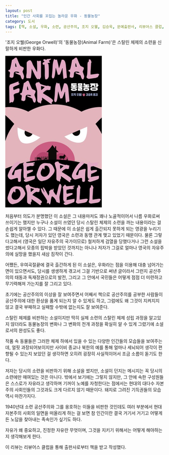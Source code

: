 ```yaml
---
layout: post
title: "인간 사회를 꼬집는 놀라운 우화 - 동물농장"
category: 도서
tags: [책, 소설, 우화, 소련, 공산주의, 조지 오웰, 김승욱, 문예출판사, 리뷰어스 클럽, 서평]
---
```


'조지 오웰(George Orwell)'의
'동물농장(Animal Farm)'은
스탈린 체제의 소련을 신랄하게 비판한 우화다.

![표지](/images/book/animal-farm-book-h480.jpg)

처음부터 의도가 분명했던 이 소설은
그 내용마저도 꽤나 노골적이어서
나름 우화로써 쓰이기는 했지만 누구나 소설이 쓰였던 당시 스탈린 체제의 소련을 까는 내용이라는 걸 손쉽게 알아챌 수 있다.
그 때문에 이 소설은 쉽게 출간되지 못하게 되는 영광을 누리기도 했는데,
당시 저자가 있던 영국은 소련과 동맹 관계 맺고 있었기 때문이다.
물론 그렇다고해서 (영국은 일단 자유주의 국가이므로)
철저하게 검열을 당했다거나 그런 소설을 썼다고해서 모종의 핍박을 받았던 것까지는 아니나
저자가 그걸로 얼마나 영국의 자유주의에 실망을 했을지 새삼 짐작이 간다.

어쨌든, 우여곡절끝에 결국 출간하게 된 이 소설은,
우화라는 점을 이용해 대충 넘어가는 면이 있으면서도,
당시를 생생하게 겪고서 그걸 기반으로 써낸 글이라서 그런지
공산주의의 태동과 독재정권으로의 발전,
그리고 그 안에서 국민들은 어떻게 점점 더 미련하고 무기력해져 가는지를 잘 그리고 있다.

초기에는 공산주의의 이상을 잘 보여주면서
어째서 책으로 공산주의를 공부한 사람들이 공산주의에 대한 환상을 품게 되는지 알 수 있게도 하고,
그럼에도 왜 그것이 지켜지지 않고 결국 부패하고 실패할 수밖에 없는지도 잘 보여준다.

스탈린 체제를 비판하는 소설이지만
딱히 실제 소련의 스탈린 체제 성립 과정을 알고있지 않더라도
동물농장의 변화나 그 변화의 전개 과정을 확실히 알 수 있게 그렸기에
소설로서의 완성도도 좋다.

작품 속 동물들은 그러한 체제 하에서 있을 수 있는 다양한 인간들의 모습들을 보여주는데,
얼핏 과장되어보이지만 사이비 종교나 북한의 예를 통해 얼마나 세뇌되어 생각이 편향될 수 있는지 보았던 걸 생각하면
오히려 굉장히 사실적이어서 조금 소름이 돋기도 한다.

저자는 당시의 소련을 비판하기 위해 소설을 썼지만,
소설이 던지는 메시지는 꼭 당시의 소련에만 매여있는 것은 아니다.
밖에서 보기에는 그렇지 않지만,
그 안에 속한 구성원들은 스스로가 자유라고 생각하며
기꺼이 노예를 자청한다는 점에서는
현대의 대다수 자본주의 사회인들의 그것과도 크게 다르지 않기 때문이다.
돼지로 그려진 기득권들의 모습 역시 마찬가지다.

1940년대 소련 공산주의와 그를 옹호하는 이들을 비판한 것인데도
여러 부분에서 현대 자본주의 사회의 일면을 떠올리게 하는 걸 보면
참 인간이란 결국 거기서 거기고 어떻게든 노답을 찾아내는 족속인가 싶기도 하다.

자유가 왜 중요하고,
진정한 자유란 무엇이며,
그것을 지키기 위해서는 어떻게 해야하는지 생각해보게 한다.



<div class="im im-info">
이 리뷰는 리뷰어스 클럽을 통해 출판사로부터 책을 받고 작성했다.
</div>
